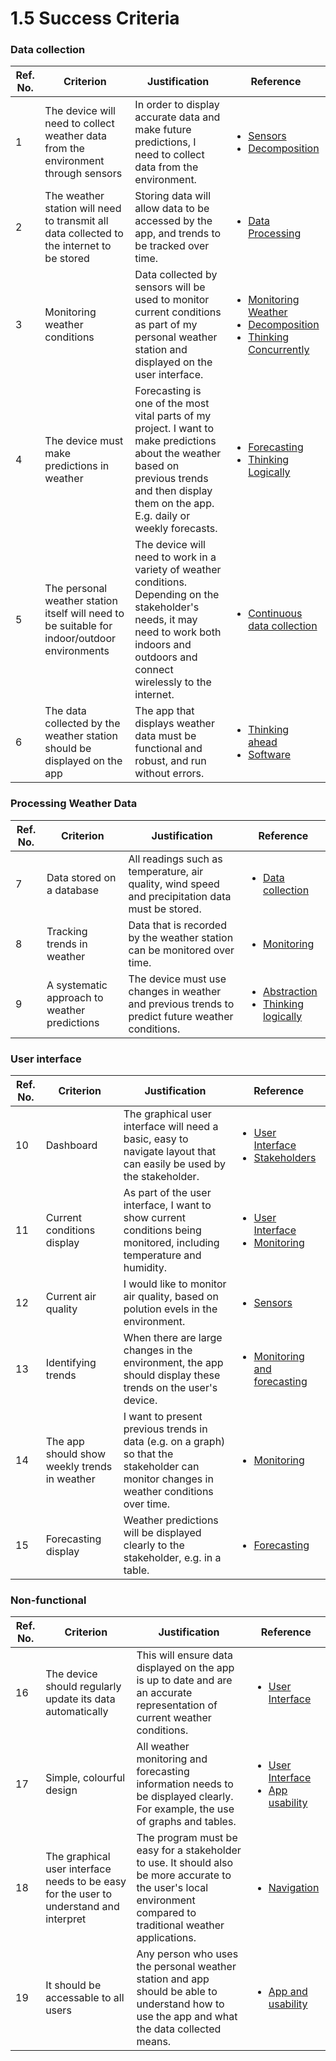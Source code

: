 # 1.5 Success Criteria

### Data collection

| Ref. No. | Criterion                                                                                    | Justification                                                                                                                                                                                     | Reference                                                                                                                                                                                                                                                                                                           |
| -------- | -------------------------------------------------------------------------------------------- | ------------------------------------------------------------------------------------------------------------------------------------------------------------------------------------------------- | ------------------------------------------------------------------------------------------------------------------------------------------------------------------------------------------------------------------------------------------------------------------------------------------------------------------- |
| 1        | The device will need to collect weather data from the environment through sensors            | In order to display accurate data and make future predictions, I need to collect data from the environment.                                                                                       | <ul><li><a href="1.4a-features-of-the-proposed-solution.md#sensors">Sensors</a></li><li><a href="1.4b-computational-methods.md#thinking-procedurally-and-decomposition">Decomposition</a></li></ul>                                                                                                                 |
| 2        | The weather station will need to transmit all data collected to the internet to be stored    | Storing data will allow data to be accessed by the app, and trends to be tracked over time.                                                                                                       | <ul><li><a href="1.4a-features-of-the-proposed-solution.md#data-collection">Data Processing</a></li></ul>                                                                                                                                                                                                           |
| 3        | Monitoring weather conditions                                                                | Data collected by sensors will be used to monitor current conditions as part of my personal weather station and displayed on the user interface.                                                  | <ul><li><a href="1.4a-features-of-the-proposed-solution.md#monitoring">Monitoring Weather</a> </li><li><a href="1.4b-computational-methods.md#thinking-procedurally-and-decomposition">Decomposition</a> </li><li><a href="1.4b-computational-methods.md#thinking-concurrently">Thinking Concurrently</a></li></ul> |
| 4        | The device must make predictions in weather                                                  | Forecasting is one of the most vital parts of my project. I want to make predictions about the weather based on previous trends and then display them on the app. E.g. daily or weekly forecasts. | <ul><li><a href="1.4a-features-of-the-proposed-solution.md#forecasting">Forecasting</a></li><li><a href="1.4b-computational-methods.md#thinking-logically">Thinking Logically</a></li></ul>                                                                                                                         |
| 5        | The personal weather station itself will need to be suitable for indoor/outdoor environments | The device will need to work in a variety of weather conditions. Depending on the stakeholder's needs, it may need to work both indoors and outdoors and connect wirelessly to the internet.      | <ul><li><a href="1.4a-features-of-the-proposed-solution.md#continuous-data-collection">Continuous data collection</a></li></ul>                                                                                                                                                                                     |
| 6        | The data collected by the weather station should be displayed on the app                     | The app that displays weather data must be  functional and robust, and run without errors.                                                                                                        | <ul><li><a href="1.4b-computational-methods.md#thinking-ahead">Thinking ahead</a></li><li><a href="1.4a-features-of-the-proposed-solution.md#software">Software</a></li></ul>                                                                                                                                       |



### Processing Weather Data

| Ref. No. | Criterion                                    | Justification                                                                                    | Reference                                                                                                                                                                                                 |
| -------- | -------------------------------------------- | ------------------------------------------------------------------------------------------------ | --------------------------------------------------------------------------------------------------------------------------------------------------------------------------------------------------------- |
| 7        | Data stored on a database                    | All readings such as temperature, air quality, wind speed and precipitation data must be stored. | <ul><li><a href="1.4a-features-of-the-proposed-solution.md#data-collection">Data collection</a></li></ul>                                                                                                 |
| 8        | Tracking trends in weather                   | Data that is recorded by the weather station can be monitored over time.                         | <ul><li><a href="1.4a-features-of-the-proposed-solution.md#monitoring">Monitoring</a></li></ul>                                                                                                           |
| 9        | A systematic approach to weather predictions | The device must use changes in weather and previous trends to predict future weather conditions. | <ul><li><a href="1.4b-computational-methods.md#thinking-abstractly-and-visualisation">Abstraction</a></li><li><a href="1.4b-computational-methods.md#thinking-logically">Thinking logically</a></li></ul> |

### User interface

| Ref. No. | Criterion                                    | Justification                                                                                                                            | Reference                                                                                                                                                                                     |
| -------- | -------------------------------------------- | ---------------------------------------------------------------------------------------------------------------------------------------- | --------------------------------------------------------------------------------------------------------------------------------------------------------------------------------------------- |
| 10       | Dashboard                                    | The graphical user interface will need a basic, easy to navigate layout that can easily be used by the stakeholder.                      | <ul><li><a href="1.4a-features-of-the-proposed-solution.md#user-interface">User Interface</a> </li><li><a href="1.2-stakeholders.md">Stakeholders</a></li></ul>                               |
| 11       | Current conditions display                   | As part of the user interface, I want to show current conditions being monitored, including temperature and humidity.                    | <ul><li><a href="1.4a-features-of-the-proposed-solution.md#user-interface">User Interface</a></li><li><a href="1.4a-features-of-the-proposed-solution.md#monitoring">Monitoring</a></li></ul> |
| 12       | Current air quality                          | I would like to monitor air quality, based on polution evels in the environment.                                                         | <ul><li><a href="1.4a-features-of-the-proposed-solution.md#sensors">Sensors</a></li></ul>                                                                                                     |
| 13       | Identifying trends                           | When there are large changes in the environment, the app should display these trends on the user's device.                               | <p></p><ul><li><a href="1.3-research-the-problem.md#monitoring-and-forecasting">Monitoring and forecasting</a></li></ul>                                                                      |
| 14       | The app should show weekly trends in weather | I want to present previous trends in data (e.g. on a graph) so that the stakeholder can monitor changes in weather conditions over time. | <ul><li><a href="1.4a-features-of-the-proposed-solution.md#monitoring">Monitoring</a></li></ul>                                                                                               |
| 15       | Forecasting display                          | Weather predictions will be displayed clearly to the stakeholder, e.g. in a table.                                                       | <ul><li><a href="1.4a-features-of-the-proposed-solution.md#forecasting">Forecasting</a></li></ul>                                                                                             |

### Non-functional

| Ref. No. | Criterion                                                                              | Justification                                                                                                                                                    | Reference                                                                                                                                                                                 |
| -------- | -------------------------------------------------------------------------------------- | ---------------------------------------------------------------------------------------------------------------------------------------------------------------- | ----------------------------------------------------------------------------------------------------------------------------------------------------------------------------------------- |
| 16       | The device should regularly update its data automatically                              | This will ensure data displayed on the app is up to date and are an accurate representation of current weather conditions.                                       | <ul><li><a href="1.4a-features-of-the-proposed-solution.md#user-interface">User Interface</a></li></ul>                                                                                   |
| 17       | Simple, colourful design                                                               | All weather monitoring and forecasting information needs to be displayed clearly. For example, the use of graphs and tables.                                     | <ul><li><a href="1.4a-features-of-the-proposed-solution.md#user-interface">User Interface</a></li><li><a href="1.3-research-the-problem.md#app-and-usability">App usability</a></li></ul> |
| 18       | The graphical user interface needs to be easy for the user to understand and interpret | The program must be easy for a stakeholder to use. It should also be more accurate to the user's local environment compared to traditional weather applications. | <ul><li><a href="1.3-research-the-problem.md#usability-1">Navigation</a></li></ul>                                                                                                        |
| 19       | It should be accessable to all users                                                   | Any person who uses the personal weather station and app should be able to understand how to use the app and what the data collected means.                      | <ul><li><a href="1.3-research-the-problem.md#app-and-usability">App and usability</a></li></ul>                                                                                           |
